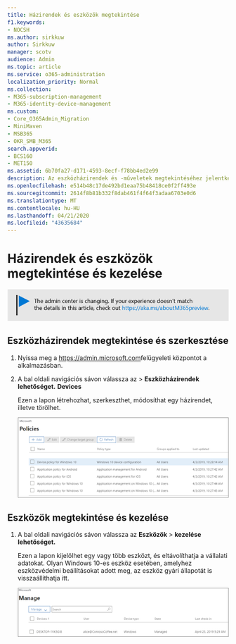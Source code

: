 ```yaml
---
title: Házirendek és eszközök megtekintése
f1.keywords:
- NOCSH
ms.author: sirkkuw
author: Sirkkuw
manager: scotv
audience: Admin
ms.topic: article
ms.service: o365-administration
localization_priority: Normal
ms.collection:
- M365-subscription-management
- M365-identity-device-management
ms.custom:
- Core_O365Admin_Migration
- MiniMaven
- MSB365
- OKR_SMB_M365
search.appverid:
- BCS160
- MET150
ms.assetid: 6b70fa27-d171-4593-8ecf-f78bb4ed2e99
description: Az eszközházirendek és -műveletek megtekintéséhez jelentkezzen be a Microsoft 365 vállalati verzióba globális rendszergazdai hitelesítő adatokkal.
ms.openlocfilehash: e514b48c17de492bd1eaa75b48418ce0f2ff493e
ms.sourcegitcommit: 2614f8b81b332f8dab461f4f64f3adaa6703e0d6
ms.translationtype: MT
ms.contentlocale: hu-HU
ms.lasthandoff: 04/21/2020
ms.locfileid: "43635684"
---
```

# <a name="view-and-manage-policies-and-devices"></a>Házirendek és eszközök megtekintése és kezelése

[![A megjelenő címke figyelmeztet a felügyeleti központ változásaira, további részleteket itt talál: aka.ms/aboutM365preview.](../media/m365admincenterchanging.png)](https://docs.microsoft.com/office365/admin/microsoft-365-admin-center-preview)

## <a name="view-and-edit-device-policies"></a>Eszközházirendek megtekintése és szerkesztése

1.  Nyissa meg a <a href="https://go.microsoft.com/fwlink/p/?linkid=837890" target="_blank">https://admin.microsoft.com</a>felügyeleti központot a alkalmazásban.
2. A bal oldali navigációs sávon válassza az \> **Eszközházirendek lehetőséget.** **Devices**

    Ezen a lapon létrehozhat, szerkeszthet, módosíthat egy házirendet, illetve törölhet.

    ![Screenshot of the Policies page](../media/devicepolicies.png)
  
## <a name="view-and-manage-devices"></a>Eszközök megtekintése és kezelése

1. A bal oldali navigációs sávon válassza az **Eszközök** \> **kezelése lehetőséget.** 
    
    Ezen a lapon kijelölhet egy vagy több eszközt, és eltávolíthatja a vállalati adatokat. Olyan Windows 10-es eszköz esetében, amelyhez eszközvédelmi beállításokat adott meg, az eszköz gyári állapotát is visszaállíthatja itt.
  
   ![Eszközök kezelése lap](../media/devicesmanage.png)


